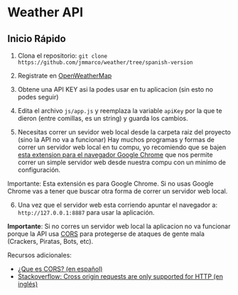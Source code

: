 # Weather API

## Inicio Rápido

1. Clona el repositorio:
`git clone https://github.com/jmmarco/weather/tree/spanish-version`


2. Registrate en [OpenWeatherMap](https://home.openweathermap.org/users/sign_up)

3. Obtene una API KEY asi la podes usar en tu aplicacion (sin esto no podes seguir)

4. Edita el archivo `js/app.js` y reemplaza la variable `apiKey` por la que te dieron (entre comillas, es un string) y guarda los cambios.

5. Necesitas correr un sevidor web local desde la carpeta raiz del proyecto (sino la API no va a funcionar)
Hay muchos programas y formas de correr un servidor web local en tu compu, yo recomiendo que se bajen [esta extension para el navegador Google Chrome](https://chrome.google.com/webstore/detail/web-server-for-chrome/ofhbbkphhbklhfoeikjpcbhemlocgigb?hl=en) que nos permite correr un simple servidor web desde nuestra compu con un minímo de configuración.

Importante: Esta extensión es para Google Chrome. Si no usas Google Chrome vas a tener que buscar otra forma de correr un servidor web local.

6. Una vez que el servidor web esta corriendo apuntar el navegador a: `http://127.0.0.1:8887` para usar la aplicación.


**Importante**: Si no corres un servidor web local la aplicacion no va funcionar porque la API usa [CORS](https://www.maxcdn.com/one/visual-glossary/cors/) para protegerse de ataques de gente mala (Crackers, Piratas, Bots, etc).

Recursos adicionales:

- [¿Que es CORS? (en español)](https://developer.mozilla.org/es/docs/Web/HTTP/Access_control_CORS)
- [Stackoverflow: Cross origin requests are only supported for HTTP (en inglés)](https://stackoverflow.com/questions/20041656/xmlhttprequest-cannot-load-file-cross-origin-requests-are-only-supported-for-ht)
